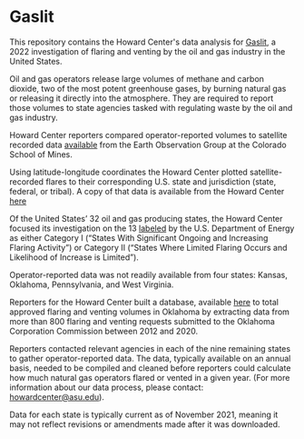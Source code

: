 # Gaslit

This repository contains the Howard Center's data analysis for [Gaslit](https://cronkitenews.azpbs.org/howardcenter/gaslit), a 2022 investigation of flaring and venting by the oil and gas industry in the United States.

Oil and gas operators release large volumes of methane and carbon dioxide, two of the most potent greenhouse gases, by burning natural gas or releasing it directly into the atmosphere. They are required to report those volumes to state agencies tasked with regulating waste by the oil and gas industry. 

Howard Center reporters compared operator-reported volumes to satellite recorded data [available](https://eogdata.mines.edu/download_global_flare.html) from the Earth Observation Group at the Colorado School of Mines. 

Using latitude-longitude coordinates the Howard Center plotted satellite-recorded flares to their corresponding U.S. state and jurisdiction (state, federal, or tribal). A copy of that data is available from the Howard Center [here](https://drive.google.com/file/d/17-FBaY79bGB_ITt-73K4kIUnMHhN-pDS/view?usp=sharing)

Of the United States’ 32 oil and gas producing states, the Howard Center focused its investigation on the 13 [labeled](https://drive.google.com/file/d/19HUgQ1Bj6H8fejftY4m8IXANWdlNK5Jj/view?usp=sharing) by the U.S. Department of Energy as either Category I (“States With Significant Ongoing and Increasing Flaring Activity”) or Category II (“States Where Limited Flaring Occurs and Likelihood of Increase is Limited”). 

Operator-reported data was not readily available from four states: Kansas, Oklahoma, Pennsylvania, and West Virginia. 

Reporters for the Howard Center built a database, available [here](https://drive.google.com/file/d/1Xqz5JLrsUa5OJH55MG5JG_btC02T6lCM/view?usp=sharing) to total approved flaring and venting volumes in Oklahoma by extracting data from more than 800 flaring and venting requests submitted to the Oklahoma Corporation Commission between 2012 and 2020.  

Reporters contacted relevant agencies in each of the nine remaining states to gather operator-reported data. The data, typically available on an annual basis, needed to be compiled and cleaned before reporters could calculate how much natural gas operators flared or vented in a given year. (For more information about our data process, please contact: howardcenter@asu.edu). 

Data for each state is typically current as of November 2021, meaning it may not reflect revisions or amendments made after it was downloaded. 
 





